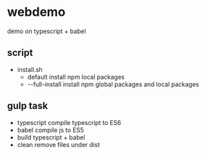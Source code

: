 # webdemo
demo on typescript + babel

## script
 - install.sh
    - default
        install npm local packages
    - --full-install
        install npm global packages and local packages

## gulp task
 - typescript
      compile typescript to ES6
 - babel
      compile js to ES5
 - build
      typescript + babel
 - clean
      remove files under dist

